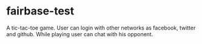 fairbase-test
=============
A tic-tac-toe game. User can login with other networks as facebook, twitter and github.
While playing user can chat with his opponent.
